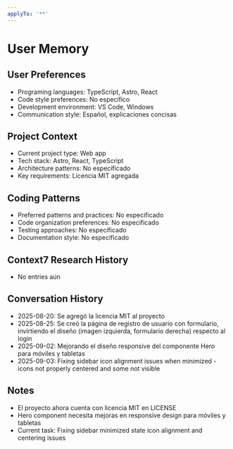 ```yaml
---
applyTo: '**'
---
```


# User Memory

## User Preferences
- Programing languages: TypeScript, Astro, React
- Code style preferences: No específico
- Development environment: VS Code, Windows
- Communication style: Español, explicaciones concisas

## Project Context
- Current project type: Web app
- Tech stack: Astro, React, TypeScript
- Architecture patterns: No especificado
- Key requirements: Licencia MIT agregada

## Coding Patterns
- Preferred patterns and practices: No especificado
- Code organization preferences: No especificado
- Testing approaches: No especificado
- Documentation style: No especificado

## Context7 Research History
- No entries aún

## Conversation History
- 2025-08-20: Se agregó la licencia MIT al proyecto
- 2025-08-25: Se creó la página de registro de usuario con formulario, invirtiendo el diseño (imagen izquierda, formulario derecha) respecto al login
- 2025-09-02: Mejorando el diseño responsive del componente Hero para móviles y tabletas
- 2025-09-03: Fixing sidebar icon alignment issues when minimized - icons not properly centered and some not visible

## Notes
- El proyecto ahora cuenta con licencia MIT en LICENSE
- Hero component necesita mejoras en responsive design para móviles y tabletas
- Current task: Fixing sidebar minimized state icon alignment and centering issues
